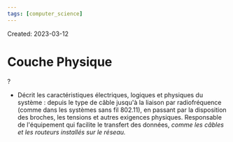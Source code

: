 ```yaml
---
tags: [computer_science] 
---
```

Created: 2023-03-12

# Couche Physique
?
- Décrit les caractéristiques électriques, logiques et physiques du système : depuis le type de câble jusqu'à la liaison par radiofréquence (comme dans les systèmes sans fil 802.11), en passant par la disposition des broches, les tensions et autres exigences physiques. Responsable de l'équipement qui facilite le transfert des données, *comme les câbles et les routeurs installés sur le réseau.*
<!--SR:!2023-03-13,1,230-->